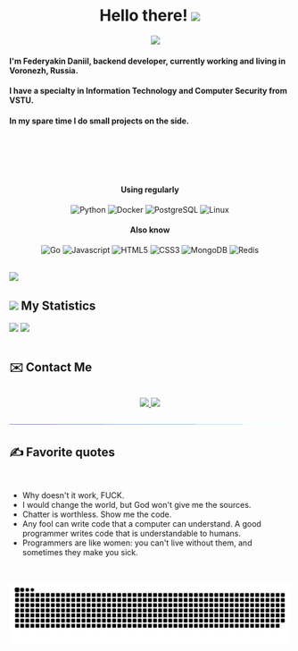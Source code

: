 <h1 align="center">Hello there! <img width="30" src="/madia/wave.gif"></h1>


<div class='about-me'>
    <img src="/madia/laughing-monkey.gif?raw=true" align='right' width="250">&nbsp;
    <h4>I'm Federyakin Daniil, backend developer, currently working and living in Voronezh, Russia.</h4>
    <h4>I have a specialty in Information Technology and Computer Security from VSTU.</h4>
    <h4>In my spare time I do small projects on the side.</h4>
</div>


<br><br><br><br>


<div align="center">
<h4>Using regularly</h4>

![Python]
![Docker]
![PostgreSQL]
![Linux]

<h4>Also know</h4>

![Go]
![Javascript]
![HTML5]
![CSS3]
![MongoDB]
![Redis]

</div>


<br>


<img src="/madia/glowing_line.gif?raw=true">


## <img src="/madia/statistics.webp" width="30px"/>&nbsp;My Statistics


<div align="left">
    <a>
        <img width="49.5%" src="https://github-readme-stats.vercel.app/api?username=pitpek&show_icons=true&hide_border=true&bg_color=ffffff00&title_color=EE4779&text_color=C9D1D9&icon_color=00BAE9" />
        <img width="49.5%" src="https://github-readme-streak-stats.herokuapp.com/?user=pitpek&hide_border=true&background=ffffff00&ring=00BAE9&fire=EE4779&currStreakNum=EE4779&currStreakLabel=EE4779&sideNums=00BAE9&sideLabels=C9D1D9&dates=8B949E" />
    </a>
</div>


<br>


## ✉️ Contact Me


<br>


<div align="center">
    <a href="https://t.me/dexte11y">
        <img src="https://img.shields.io/badge/telegram-2CA5E0?style=for-the-badge&logo=telegram&labelColor=white">
    </a>
    <a href="mailto:daniilfederyakin@gmail.com">
        <img src="https://img.shields.io/badge/gmail-EA4335?style=for-the-badge&logo=gmail&labelColor=white">
    </a>
</div>


<br>


<img src="https://github.com/tanya-lyubimaya/tanya-lyubimaya/blob/main/media/glowing_line.gif?raw=true">


<br>


## ✍️ Favorite quotes


<br>


<ul>
    <li>Why doesn't it work, FUCK.</li>
     <li>I would change the world, but God won't give me the sources.</li>
    <li>Chatter is worthless. Show me the code.</li>
    <li>Any fool can write code that a computer can understand. A good programmer writes code that is understandable to humans.</li>
    <li>Programmers are like women: you can't live without them, and sometimes they make you sick.</li>
</ul>


<br>


<div align="center">

![GitHub Snake Dark](https://raw.githubusercontent.com/tanya-lyubimaya/tanya-lyubimaya/output/github-contribution-grid-snake-dark.svg#gh-dark-mode-only)

</div>


<!--LINKS-->
<!--https://simpleicons.org <- icons from here-->
[Go]: https://img.shields.io/badge/go-00ADD8?style=for-the-badge&logo=go&logoColor=white
[Python]: https://img.shields.io/badge/python-3776AB?style=for-the-badge&logo=python&logoColor=white
[Javascript]: https://img.shields.io/badge/javascript-F7DF1E?style=for-the-badge&logo=javascript&logoColor=black
[Docker]: https://img.shields.io/badge/docker-2496ED?style=for-the-badge&logo=docker&logoColor=white
[PostgreSQL]: https://img.shields.io/badge/postgresql-4169E1?style=for-the-badge&logo=postgresql&logoColor=white
[MongoDB]: https://img.shields.io/badge/mongodb-47A248?style=for-the-badge&logo=mongodb&logoColor=white
[Redis]: https://img.shields.io/badge/redis-DC382D?style=for-the-badge&logo=redis&logoColor=white
[HTML5]: https://img.shields.io/badge/html5-E34F26?style=for-the-badge&logo=html5&logoColor=white
[CSS3]: https://img.shields.io/badge/css3-1572B6?style=for-the-badge&logo=css3&logoColor=white
[Linux]: https://img.shields.io/badge/linux-FCC624?style=for-the-badge&logo=linux&logoColor=black

